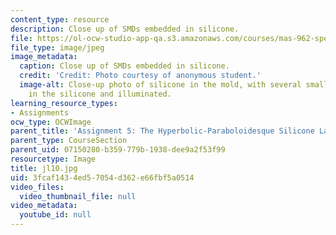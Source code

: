 ```yaml
---
content_type: resource
description: Close up of SMDs embedded in silicone.
file: https://ol-ocw-studio-app-qa.s3.amazonaws.com/courses/mas-962-special-topics-new-textiles-spring-2010/3fcaf1434ed57054d362e66fbf5a0514_jl10.jpg
file_type: image/jpeg
image_metadata:
  caption: Close up of SMDs embedded in silicone.
  credit: 'Credit: Photo courtesy of anonymous student.'
  image-alt: Close-up photo of silicone in the mold, with several small lights embedded
    in the silicone and illuminated.
learning_resource_types:
- Assignments
ocw_type: OCWImage
parent_title: 'Assignment 5: The Hyperbolic-Paraboloidesque Silicone Lamp'
parent_type: CourseSection
parent_uid: 07150280-b359-779b-1938-dee9a2f53f99
resourcetype: Image
title: jl10.jpg
uid: 3fcaf143-4ed5-7054-d362-e66fbf5a0514
video_files:
  video_thumbnail_file: null
video_metadata:
  youtube_id: null
---
```

